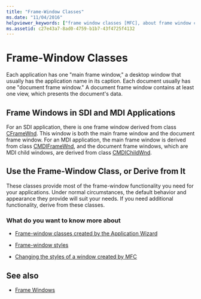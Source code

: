 ```yaml
---
title: "Frame-Window Classes"
ms.date: "11/04/2016"
helpviewer_keywords: ["frame window classes [MFC], about frame window classes", "frame window classes [MFC]", "windows [MFC], MDI", "document frame windows [MFC], classes", "single document interface (SDI), frame windows", "window classes [MFC], frame", "MFC, frame windows", "MDI [MFC], frame windows", "classes [MFC], window"]
ms.assetid: c27e43a7-8ad0-4759-b1b7-43f4725f4132
---
```

# Frame-Window Classes

Each application has one "main frame window," a desktop window that usually has the application name in its caption. Each document usually has one "document frame window." A document frame window contains at least one view, which presents the document's data.

## Frame Windows in SDI and MDI Applications

For an SDI application, there is one frame window derived from class [CFrameWnd](../mfc/reference/cframewnd-class.md). This window is both the main frame window and the document frame window. For an MDI application, the main frame window is derived from class [CMDIFrameWnd](../mfc/reference/cmdiframewnd-class.md), and the document frame windows, which are MDI child windows, are derived from class [CMDIChildWnd](../mfc/reference/cmdichildwnd-class.md).

## Use the Frame-Window Class, or Derive from It

These classes provide most of the frame-window functionality you need for your applications. Under normal circumstances, the default behavior and appearance they provide will suit your needs. If you need additional functionality, derive from these classes.

### What do you want to know more about

- [Frame-window classes created by the Application Wizard](../mfc/frame-window-classes-created-by-the-application-wizard.md)

- [Frame-window styles](../mfc/frame-window-styles-cpp.md)

- [Changing the styles of a window created by MFC](../mfc/changing-the-styles-of-a-window-created-by-mfc.md)

## See also

- [Frame Windows](../mfc/frame-windows.md)
